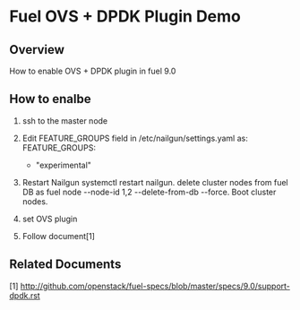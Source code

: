 Fuel OVS + DPDK Plugin Demo
===========================

Overview
--------

How to enable OVS + DPDK plugin in fuel 9.0

How to enalbe
-------------

1. ssh to the master node
2. Edit FEATURE_GROUPS field in /etc/nailgun/settings.yaml as:
 FEATURE_GROUPS:
   - "experimental"
3. Restart Nailgun
   systemctl restart nailgun.
   delete cluster nodes from fuel DB as fuel node --node-id 1,2 --delete-from-db --force.
   Boot cluster nodes.
4. set OVS plugin

5. Follow document[1] 

Related Documents
---------------
[1] http://github.com/openstack/fuel-specs/blob/master/specs/9.0/support-dpdk.rst
